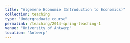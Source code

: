 ```yaml
---
title: "Algemene Economie (Introduction to Economics)"
collection: teaching
type: "Undergraduate course"
permalink: /teaching/2014-spring-teaching-1
venue: "University of Antwerp"
location: "Antwerp"
---
```

